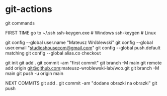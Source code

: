 # git-actions
git commands



FIRST TIME
go to ~/.ssh
ssh-keygen.exe  # Windows
ssh-keygen      # Linux


git config --global user.name "Mateusz Wróblewski"
git config --global user.email "studioshousecom@gmail.com"
git config --global push.default matching
git config --global alias.co checkout

git init
git add .
git commit -am "first commit"
git branch -M main
git remote add origin git@github.com:mateusz-wroblewski-lab/wco.git
git branch -M main
git push -u origin main

NEXT COMMITS
git add .
git commit -am "dodane obrazki na obrazki"
git push
